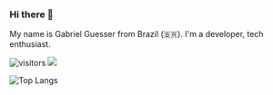 ### Hi there 👋

My name is Gabriel Guesser from Brazil (🇧🇷). I'm a developer, tech enthusiast. 

![visitors](https://visitor-badge.laobi.icu/badge?page_id=gdguesser) <a href="https://github.com/gdguesser?tab=repositories"><img src="https://badges.frapsoft.com/os/v2/open-source.svg?v=103"/></a>

![Top Langs](https://github-readme-stats.vercel.app/api/top-langs/?username=gdguesser&theme=dark&layout=compact&show_icons=true&title_color=6e40c9&icon_color=6e40c9)
